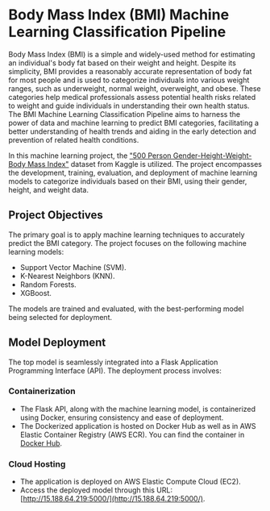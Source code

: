 # Body Mass Index (BMI) Machine Learning Classification Pipeline

Body Mass Index (BMI) is a simple and widely-used method for estimating an individual's body fat based on their weight and height. Despite its simplicity, BMI provides a reasonably accurate representation of body fat for most people and is used to categorize individuals into various weight ranges, such as underweight, normal weight, overweight, and obese. These categories help medical professionals assess potential health risks related to weight and guide individuals in understanding their own health status. The BMI Machine Learning Classification Pipeline aims to harness the power of data and machine learning to predict BMI categories, facilitating a better understanding of health trends and aiding in the early detection and prevention of related health conditions.

In this machine learning project, the ["500 Person Gender-Height-Weight-Body Mass Index"](https://www.kaggle.com/datasets/yersever/500-person-gender-height-weight-bodymassindex) dataset from Kaggle is utilized. The project encompasses the development, training, evaluation, and deployment of machine learning models to categorize individuals based on their BMI, using their gender, height, and weight data.

## Project Objectives

The primary goal is to apply machine learning techniques to accurately predict the BMI category. The project focuses on the following machine learning models:
- Support Vector Machine (SVM).
- K-Nearest Neighbors (KNN).
- Random Forests.
- XGBoost.

The models are trained and evaluated, with the best-performing model being selected for deployment.

## Model Deployment

The top model is seamlessly integrated into a Flask Application Programming Interface (API). The deployment process involves:

### Containerization

- The Flask API, along with the machine learning model, is containerized using Docker, ensuring consistency and ease of deployment.
- The Dockerized application is hosted on Docker Hub as well as in AWS Elastic Container Registry (AWS ECR). You can find the container in [Docker Hub](https://hub.docker.com/repository/docker/mehdilat/bmi_ml/general).

### Cloud Hosting

- The application is deployed on AWS Elastic Compute Cloud (EC2).
- Access the deployed model through this URL: [http://15.188.64.219:5000/](http://15.188.64.219:5000/).
